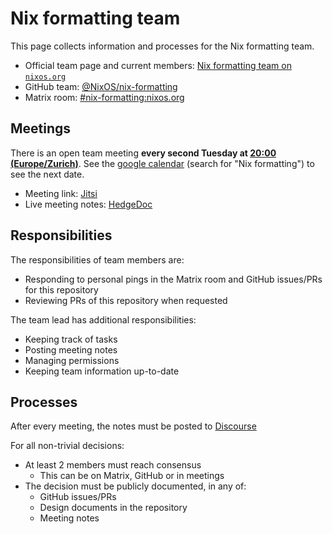# Nix formatting team

This page collects information and processes for the Nix formatting team.

- Official team page and current members: [Nix formatting team on `nixos.org`](https://nixos.org/community/teams/formatting)
- GitHub team: [@NixOS/nix-formatting](https://github.com/orgs/NixOS/teams/nix-formatting/members)
- Matrix room: [#nix-formatting:nixos.org](https://matrix.to/#/#nix-formatting:nixos.org)

## Meetings

There is an open team meeting **every second Tuesday at [20:00 (Europe/Zurich)](https://dateful.com/convert/zurich?t=20)**.
See the [google calendar](https://calendar.google.com/calendar/u/0/embed?src=b9o52fobqjak8oq8lfkhg3t0qg@group.calendar.google.com)
(search for "Nix formatting") to see the next date.

- Meeting link: [Jitsi](https://meet.zrh.init7.net/nix-formatting)
- Live meeting notes: [HedgeDoc](https://pad.lassul.us/nix-formatting)

## Responsibilities

The responsibilities of team members are:
- Responding to personal pings in the Matrix room and GitHub issues/PRs for this repository
- Reviewing PRs of this repository when requested

The team lead has additional responsibilities:
- Keeping track of tasks
- Posting meeting notes
- Managing permissions
- Keeping team information up-to-date

## Processes

After every meeting, the notes must be posted to [Discourse](https://discourse.nixos.org/)

For all non-trivial decisions:
- At least 2 members must reach consensus
  - This can be on Matrix, GitHub or in meetings
- The decision must be publicly documented, in any of:
  - GitHub issues/PRs
  - Design documents in the repository
  - Meeting notes
